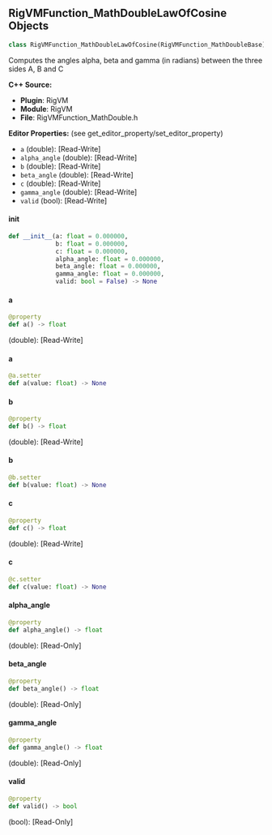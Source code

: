 ## RigVMFunction_MathDoubleLawOfCosine Objects

```python
class RigVMFunction_MathDoubleLawOfCosine(RigVMFunction_MathDoubleBase)
```

Computes the angles alpha, beta and gamma (in radians) between the three sides A, B and C

**C++ Source:**

- **Plugin**: RigVM
- **Module**: RigVM
- **File**: RigVMFunction_MathDouble.h

**Editor Properties:** (see get_editor_property/set_editor_property)

- ``a`` (double):  [Read-Write]
- ``alpha_angle`` (double):  [Read-Write]
- ``b`` (double):  [Read-Write]
- ``beta_angle`` (double):  [Read-Write]
- ``c`` (double):  [Read-Write]
- ``gamma_angle`` (double):  [Read-Write]
- ``valid`` (bool):  [Read-Write]

<a id="unreal.RigVMFunction_MathDoubleLawOfCosine.__init__"></a>

#### __init__

```python
def __init__(a: float = 0.000000,
             b: float = 0.000000,
             c: float = 0.000000,
             alpha_angle: float = 0.000000,
             beta_angle: float = 0.000000,
             gamma_angle: float = 0.000000,
             valid: bool = False) -> None
```

<a id="unreal.RigVMFunction_MathDoubleLawOfCosine.a"></a>

#### a

```python
@property
def a() -> float
```

(double):  [Read-Write]

<a id="unreal.RigVMFunction_MathDoubleLawOfCosine.a"></a>

#### a

```python
@a.setter
def a(value: float) -> None
```

<a id="unreal.RigVMFunction_MathDoubleLawOfCosine.b"></a>

#### b

```python
@property
def b() -> float
```

(double):  [Read-Write]

<a id="unreal.RigVMFunction_MathDoubleLawOfCosine.b"></a>

#### b

```python
@b.setter
def b(value: float) -> None
```

<a id="unreal.RigVMFunction_MathDoubleLawOfCosine.c"></a>

#### c

```python
@property
def c() -> float
```

(double):  [Read-Write]

<a id="unreal.RigVMFunction_MathDoubleLawOfCosine.c"></a>

#### c

```python
@c.setter
def c(value: float) -> None
```

<a id="unreal.RigVMFunction_MathDoubleLawOfCosine.alpha_angle"></a>

#### alpha_angle

```python
@property
def alpha_angle() -> float
```

(double):  [Read-Only]

<a id="unreal.RigVMFunction_MathDoubleLawOfCosine.beta_angle"></a>

#### beta_angle

```python
@property
def beta_angle() -> float
```

(double):  [Read-Only]

<a id="unreal.RigVMFunction_MathDoubleLawOfCosine.gamma_angle"></a>

#### gamma_angle

```python
@property
def gamma_angle() -> float
```

(double):  [Read-Only]

<a id="unreal.RigVMFunction_MathDoubleLawOfCosine.valid"></a>

#### valid

```python
@property
def valid() -> bool
```

(bool):  [Read-Only]

<a id="unreal.RigUnit_MathDoubleLawOfCosine"></a>